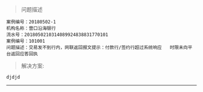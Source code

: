 > 问题描述

```
案例编号：20180502-1
机构名称：营口沿海银行
流水号：2018050210314089924838831770101
案例编号：101001
问题描述：交易发不到行内，网联返回报文提示：付款行/签约行超过系统响应   时限未向平台返回应答回执
```

> 解决方案:
```
djdjd
```
---